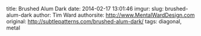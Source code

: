 title: Brushed Alum Dark
date: 2014-02-17 13:01:46
imgur: 
slug: brushed-alum-dark
author: Tim Ward
authorsite: http://www.MentalWardDesign.com
original: http://subtlepatterns.com/brushed-alum-dark/
tags: diagonal, metal
